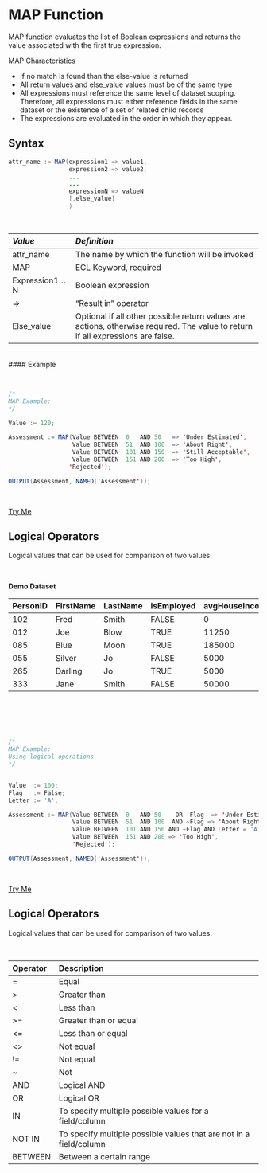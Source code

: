 # MAP Function

MAP function evaluates the list of Boolean expressions and returns the value associated with the first true expression. 

MAP Characteristics

- If no match is found than the else-value is returned
- All return values and else_value values must be of the same type 
- All expressions must reference the same level of dataset scoping. Therefore, all expressions must either reference fields in the same dataset or the existence of a set of related child records 
- The expressions are evaluated in the order in which they appear.

## Syntax

```java
attr_name := MAP(expression1 => value1,
                 expression2 => value2,
                 ...
                 ...
                 expressionN => valueN
                 [,else_value]
                 )
```

</br>

|*Value*|*Definition*|
|:------|:---------|
attr_name | The name by which the function will be invoked
MAP| ECL Keyword, required
Expression1…N  | Boolean expression
=>| “Result in” operator
Else_value| Optional if all other possible return values are actions, otherwise required. The value to return if all expressions are false.


<br>
#### Example

<br>
<pre id = 'MapExp_1'>

```java
/*
MAP Example:
*/

Value := 120;

Assessment := MAP(Value BETWEEN  0   AND 50   => 'Under Estimated',
                  Value BETWEEN  51  AND 100  => 'About Right',
                  Value BETWEEN  101 AND 150  => 'Still Acceptable',
                  Value BETWEEN  151 AND 200  => 'Too High',
                 'Rejected');

OUTPUT(Assessment, NAMED('Assessment'));
```

</pre>
<a class="trybutton" href="javascript:OpenECLEditor(['MAPExp_1'])"> Try Me </a>

## Logical Operators 
Logical values that can be used for comparison of two values.

</br>

**Demo Dataset**

|PersonID|FirstName|LastName|isEmployed|avgHouseIncome|
|:----|:---|:---|:----|:---|
102 | Fred | Smith | FALSE | 0
012 | Joe | Blow | TRUE | 11250
085 | Blue | Moon | TRUE | 185000
055 | Silver | Jo | FALSE | 5000
265 | Darling | Jo | TRUE | 5000
333 | Jane | Smith | FALSE | 50000

</br>

<br>
<pre id = 'MapExp_2'>

```java
/*
MAP Example:
Using logical operations
*/


Value  := 100;
Flag   := False;
Letter := 'A';

Assessment := MAP(Value BETWEEN  0   AND 50    OR  Flag  => 'Under Estimated',
                  Value BETWEEN  51  AND 100  AND ~Flag => 'About Right',
                  Value BETWEEN  101 AND 150 AND ~Flag AND Letter = 'A' => 'Still Acceptable',
                  Value BETWEEN  151 AND 200 => 'Too High',
                  'Rejected');

OUTPUT(Assessment, NAMED('Assessment'));
```

</pre>
<a class="trybutton" href="javascript:OpenECLEditor(['MAPExp_2'])"> Try Me </a>

</br>

## Logical Operators 
Logical values that can be used for comparison of two values.

</br>

|Operator|Description|
|:----|:---|
=	  | Equal
\>  | Greater than
<	  | Less than
\>= | Greater than or equal	
<=  | Less than or equal	
<>  | Not equal
!=  | Not equal
~   | Not
AND | Logical AND
OR  | Logical OR
IN  | To specify multiple possible values for a field/column
NOT IN  | To specify multiple possible values that are not in a field/column
BETWEEN | Between a certain range
